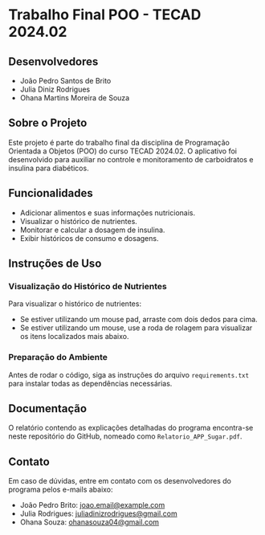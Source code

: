 
# Trabalho Final POO - TECAD 2024.02

## Desenvolvedores
- João Pedro Santos de Brito
- Julia Diniz Rodrigues
- Ohana Martins Moreira de Souza

## Sobre o Projeto
Este projeto é parte do trabalho final da disciplina de Programação Orientada a Objetos (POO) do curso TECAD 2024.02. 
O aplicativo foi desenvolvido para auxiliar no controle e monitoramento de carboidratos e insulina para diabéticos.

## Funcionalidades
- Adicionar alimentos e suas informações nutricionais.
- Visualizar o histórico de nutrientes.
- Monitorar e calcular a dosagem de insulina.
- Exibir históricos de consumo e dosagens.

## Instruções de Uso
### Visualização do Histórico de Nutrientes
Para visualizar o histórico de nutrientes:
- Se estiver utilizando um mouse pad, arraste com dois dedos para cima.
- Se estiver utilizando um mouse, use a roda de rolagem para visualizar os itens localizados mais abaixo.

### Preparação do Ambiente
Antes de rodar o código, siga as instruções do arquivo `requirements.txt` para instalar todas as dependências necessárias.

## Documentação
O relatório contendo as explicações detalhadas do programa encontra-se neste repositório do GitHub, nomeado como `Relatorio_APP_Sugar.pdf`.

## Contato
Em caso de dúvidas, entre em contato com os desenvolvedores do programa pelos e-mails abaixo:
- João Pedro Brito: joao.email@example.com
- Julia Rodrigues: juliadinizrodrigues@gmail.com
- Ohana Souza: ohanasouza04@gmail.com
